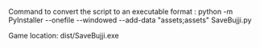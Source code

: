 Command to convert the script to an executable format : python -m PyInstaller --onefile --windowed --add-data "assets;assets" SaveBujji.py


Game location: dist/SaveBujji.exe
